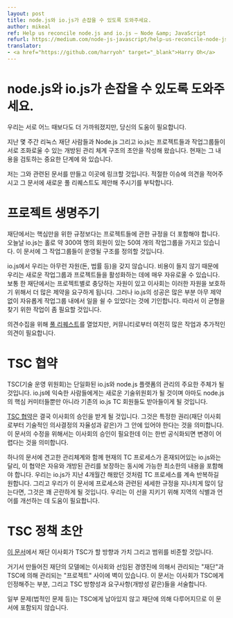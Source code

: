 ```yaml
---
layout: post
title: node.js와 io.js가 손잡을 수 있도록 도와주세요.
author: mikeal
ref: Help us reconcile node.js and io.js — Node &amp; JavaScript
refurl: https://medium.com/node-js-javascript/help-us-reconcile-node-js-and-io-js-c060a9ec1bd4
translator:
- <a href="https://github.com/harryoh" target="_blank">Harry Oh</a>
---
```


<!--
# Help us reconcile node.js and io.js
We’re closer than ever to coming together but we need your help.

For the last few weeks people from the Linux Foundation, node.js and io.js have been working to draft an open governance structure that can reconcile the projects and working groups together in the new Node.js Foundation. We have now entered a critical period of community review and iteration.

I’ll lay out the relevant documents and links here. Please comment on these issues where appropriate and propose new Pull Requests to the documents.
-->

# node.js와 io.js가 손잡을 수 있도록 도와주세요.
우리는 서로 어느 때보다도 더 가까워졌지만, 당신의 도움이 필요합니다.

지난 몇 주간 리눅스 재단 사람들과 Node.js 그리고 io.js는 프로젝트들과 작업그룹들이 서로 조화로울 수 있는 개방된 관리 체계 구조의 초안을 작성해 왔습니다. 현재는 그 내용을 검토하는 중요한 단계에 와 있습니다.

저는 그와 관련된 문서를 만들고 이곳에 링크할 것입니다. 적절한 이슈에 의견을 적어주시고 그 문서에 새로운 풀 리퀘스트도 제안해 주시기를 부탁합니다.

<!--
# Project Lifecycle
The Foundation must include provisions for more projects than just core. Today, io.js alone has around 50 Working Groups with around 300 members across those groups. This document will define the structure those Working Groups would operate under.

In io.js we have no resources (money, legal, etc) and so we could be very liberal about spinning up new working groups and projects because it didn’t cost us anything. With a foundation there are resources afforded to each project and so it makes sense that the board would want more restrictions in place to protect those resources. However, much of io.js’ success has been in how liberally we’ve been able to break work out in to Working Groups so it’s going to take some work to strike this balance.

I have a [Pull Request](https://github.com/joyent/nodejs-advisory-board/pull/33/) open for comment but it still needs quite a bit of work and additional feedback from the community.
-->

# 프로젝트 생명주기
재단에서는 핵심만을 위한 규정보다는 프로젝트들에 관한 규정을 더 포함해야 합니다. 오늘날 io.js는 홀로 약 300여 명의 회원이 있는 50여 개의 작업그룹을 가지고 있습니다. 이 문서에 그 작업그룹들이 운영될 구조를 정의할 것입니다.

io.js에서 우리는 아무런 자원(돈, 법률 등)을 갖지 않습니다. 비용이 들지 않기 때문에 우리는 새로운 작업그룹과 프로젝트들을 활성화하는 데에 매우 자유로울 수 있습니다. 보통 한 재단에서는 프로젝트별로 충당하는 자원이 있고 이사회는 이러한 자원을 보호하기 위해서 더 많은 제약을 요구하게 됩니다. 그러나 io.js의 성공은 많은 부분 아무 제약 없이 자유롭게 작업그룹 내에서 일을 쉴 수 있었다는 것에 기인합니다. 따라서 이 균형을 찾기 위한 작업이 좀 필요할 것입니다.

의견수집을 위해 [풀 리퀘스트](https://github.com/joyent/nodejs-advisory-board/pull/33/)를 열었지만, 커뮤니티로부터 여전히 많은 작업과 추가적인 의견이 필요합니다.

<!--
# TSC Charter
The TSC (Technical Steering Committee) is the primary governance body of what would be a reconciled io.js/node.js platform. For those familiar with io.js this would be the new TC (Technical Committee) and would presumably adopt the existing io.js TC members as well as core committers from node.js

[The TSC Charter](https://github.com/joyent/nodejs-advisory-board/blob/master/governance-proposal/TSC-Charter-Draft.md) will end up being approved by the board. That means that certain rights (like technical decision making autonomy from the foundation’s board) should be in it. Changing this document requires board approval which means that this document can be difficult to change once formalized.

Unlike io.js where we have a mix of current TC process along with a solid governance structure in one document this charter should be as minimal as possible while also guaranteeing freedom and open governance. We want to continue to iterate on the TC process, as io.js has been for the last 4 months, and if we overload this document with the specifics of that process it will become quite difficult. We need help identifying areas and language improvements we can make in order to walk this line.
-->

# TSC 협약
TSC(기술 운영 위원회)는 단일화된 io.js와 node.js 플랫폼의 관리의 주요한 주체가 될 것입니다. io.js에 익숙한 사람들에게는 새로운 기술위원회가 될 것이며 아마도 node.js의 핵심 커미터들뿐만 아니라 기존의 io.js TC 회원들도 받아들이게 될 것입니다.

[TSC 협약](https://github.com/joyent/nodejs-advisory-board/blob/master/governance-proposal/TSC-Charter-Draft.md)은 결국 이사회의 승인을 받게 될 것입니다. 그것은 특정한 권리(재단 이사회로부터 기술적인 의사결정의 자율성과 같은)가 그 안에 있어야 한다는 것을 의미합니다. 이 문서의 수정을 위해서는 이사회의 승인이 필요한데 이는 한번 공식화되면 변경이 어렵다는 것을 의미합니다.

하나의 문서에 견고한 관리체계와 함께 현재의 TC 프로세스가 혼재되어있는 io.js와는 달리, 이 협약은 자유와 개방된 관리를 보장하는 동시에 가능한 최소한의 내용을 포함해야 합니다. 우리는 io.js가 지난 4개월간 해왔던 것처럼 TC 프로세스를 계속 반복하길 원합니다. 그리고 우리가 이 문서에 프로세스와 관련된 세세한 규정을 지나치게 많이 담는다면, 그것은 꽤 곤란하게 될 것입니다. 우리는 이 선을 지키기 위해 지역의 식별과 언어를 개선하는 데 도움이 필요합니다.

<!--
# TSC Policy Draft
[This document](https://github.com/joyent/nodejs-advisory-board/blob/master/governance-proposal/TSC-Policy-Draft.md) is what the Foundation’s Board of Directors will ratify as the direction, values, and scope of what the TSC is doing.

In the foundation model that is being created there is a wall between the “Foundation,” governed by the Board of Directors and appointed executives, and the “Project(s)” which are governed by the TSC. This document describes what the board is granting, with some direction and requirements (like openness) to the TSC.

Certain matters are not left to the TSC (like legal issues) and are handled by the Foundation so they are not included in this document.
-->

# TSC 정책 초안
[이 문서](https://github.com/joyent/nodejs-advisory-board/blob/master/governance-proposal/TSC-Policy-Draft.md)에서 재단 이사회가 TSC가 할 방향과 가치 그리고 범위를 비준할 것입니다.

거기서 만들어진 재단의 모델에는 이사회와 선임된 경영진에 의해서 관리되는 "재단"과 TSC에 의해 관리되는 "프로젝트" 사이에 벽이 있습니다. 이 문서는 이사회가 TSC에게 인정해주는 부분, 그리고 TSC 방향성과 요구사항(개방성 같은)들을 서술합니다.

일부 문제(법적인 문제 등)는 TSC에게 남아있지 않고 재단에 의해 다루어지므로 이 문서에 포함되지 않습니다.

